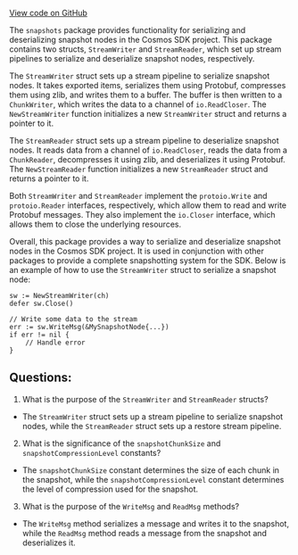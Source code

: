 [View code on GitHub](https://github.com/cosmos/cosmos-sdk/blob/main/store/snapshots/stream.go)

The `snapshots` package provides functionality for serializing and deserializing snapshot nodes in the Cosmos SDK project. This package contains two structs, `StreamWriter` and `StreamReader`, which set up stream pipelines to serialize and deserialize snapshot nodes, respectively.

The `StreamWriter` struct sets up a stream pipeline to serialize snapshot nodes. It takes exported items, serializes them using Protobuf, compresses them using zlib, and writes them to a buffer. The buffer is then written to a `ChunkWriter`, which writes the data to a channel of `io.ReadCloser`. The `NewStreamWriter` function initializes a new `StreamWriter` struct and returns a pointer to it.

The `StreamReader` struct sets up a stream pipeline to deserialize snapshot nodes. It reads data from a channel of `io.ReadCloser`, reads the data from a `ChunkReader`, decompresses it using zlib, and deserializes it using Protobuf. The `NewStreamReader` function initializes a new `StreamReader` struct and returns a pointer to it.

Both `StreamWriter` and `StreamReader` implement the `protoio.Write` and `protoio.Reader` interfaces, respectively, which allow them to read and write Protobuf messages. They also implement the `io.Closer` interface, which allows them to close the underlying resources.

Overall, this package provides a way to serialize and deserialize snapshot nodes in the Cosmos SDK project. It is used in conjunction with other packages to provide a complete snapshotting system for the SDK. Below is an example of how to use the `StreamWriter` struct to serialize a snapshot node:

```
sw := NewStreamWriter(ch)
defer sw.Close()

// Write some data to the stream
err := sw.WriteMsg(&MySnapshotNode{...})
if err != nil {
    // Handle error
}
```
## Questions: 
 1. What is the purpose of the `StreamWriter` and `StreamReader` structs?
- The `StreamWriter` struct sets up a stream pipeline to serialize snapshot nodes, while the `StreamReader` struct sets up a restore stream pipeline.
2. What is the significance of the `snapshotChunkSize` and `snapshotCompressionLevel` constants?
- The `snapshotChunkSize` constant determines the size of each chunk in the snapshot, while the `snapshotCompressionLevel` constant determines the level of compression used for the snapshot.
3. What is the purpose of the `WriteMsg` and `ReadMsg` methods?
- The `WriteMsg` method serializes a message and writes it to the snapshot, while the `ReadMsg` method reads a message from the snapshot and deserializes it.